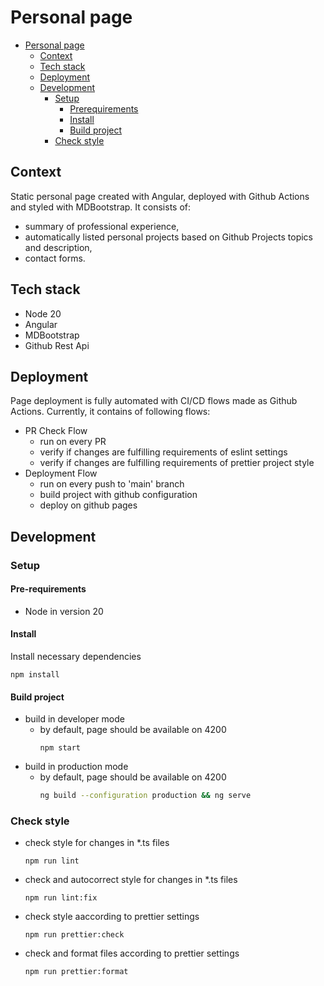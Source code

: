 # Personal page
<!-- TOC -->
* [Personal page](#personal-page)
  * [Context](#context)
  * [Tech stack](#tech-stack)
  * [Deployment](#deployment)
  * [Development](#development)
    * [Setup](#setup)
      * [Prerequirements](#prerequirements)
      * [Install](#install)
      * [Build project](#build-project)
    * [Check style](#check-style)
<!-- TOC -->
## Context

Static personal page created with Angular, deployed with Github Actions and styled with MDBootstrap.
It consists of:

- summary of professional experience,
- automatically listed personal projects based on Github Projects topics and description,
- contact forms.

## Tech stack

- Node 20
- Angular
- MDBootstrap
- Github Rest Api

## Deployment

Page deployment is fully automated with CI/CD flows made as Github Actions.
Currently, it contains of following flows:

- PR Check Flow
  - run on every PR
  - verify if changes are fulfilling requirements of eslint settings
  - verify if changes are fulfilling requirements of prettier project style
- Deployment Flow
  - run on every push to 'main' branch
  - build project with github configuration
  - deploy on github pages

## Development

### Setup

#### Pre-requirements

- Node in version 20

#### Install

Install necessary dependencies

```shell
npm install
```

#### Build project

- build in developer mode
  - by default, page should be available on 4200
    ```shell
    npm start
    ```
- build in production mode
  - by default, page should be available on 4200
    ```bash
    ng build --configuration production && ng serve
    ```

### Check style

- check style for changes in \*.ts files
  ```shell
  npm run lint
  ```
- check and autocorrect style for changes in \*.ts files
  ```shell
  npm run lint:fix
  ```
- check style aaccording to prettier settings
  ```shell
  npm run prettier:check
  ```
- check and format files according to prettier settings
  ```shell
  npm run prettier:format
  ```
